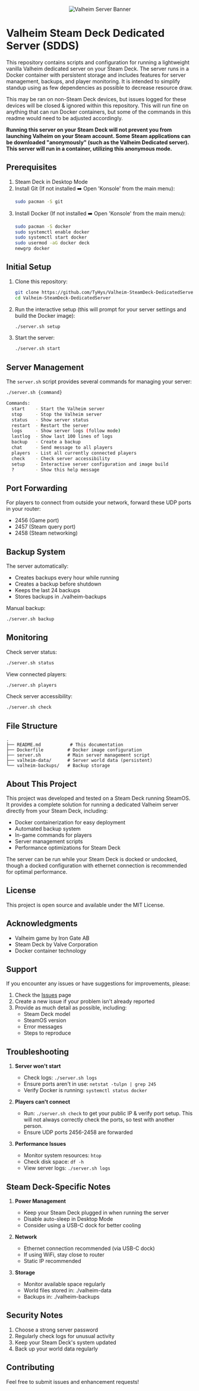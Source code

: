 <p align="center">
  <img src="https://i.imgur.com/mxNfTCZ.png" alt="Valheim Server Banner">
</p>

# Valheim Steam Deck Dedicated Server (SDDS)

This repository contains scripts and configuration for running a lightweight vanilla Valheim dedicated server on your Steam Deck. The server runs in a Docker container with persistent storage and includes features for server management, backups, and player monitoring. It is intended to simplify standup using as few dependencies as possible to decrease resource draw.

This may be ran on non-Steam Deck devices, but issues logged for these devices will be closed & ignored within this repository. This will run fine on anything that can run Docker containers, but some of the commands in this readme would need to be adjusted accordingly.

**Running this server on your Steam Deck will not prevent you from launching Valheim on your Steam account. Some Steam applications can be downloaded "anonymously" (such as the Valheim Dedicated server). This server will run in a container, utilizing this anonymous mode.**


## Prerequisites

1. Steam Deck in Desktop Mode
2. Install Git (If not installed ➡️ Open 'Konsole' from the main menu):
   ```bash
   sudo pacman -S git
   ```
3. Install Docker (If not installed ➡️ Open 'Konsole' from the main menu):
   ```bash
   sudo pacman -S docker
   sudo systemctl enable docker
   sudo systemctl start docker
   sudo usermod -aG docker deck
   newgrp docker
   ```

## Initial Setup

1. Clone this repository:
   ```bash
   git clone https://github.com/TyHys/Valheim-SteamDeck-DedicatedServer.git
   cd Valheim-SteamDeck-DedicatedServer
   ```

2. Run the interactive setup (this will prompt for your server settings and build the Docker image):
   ```bash
   ./server.sh setup
   ```

3. Start the server:
   ```bash
   ./server.sh start
   ```

## Server Management

The `server.sh` script provides several commands for managing your server:

```bash
./server.sh {command}

Commands:
  start    - Start the Valheim server
  stop     - Stop the Valheim server
  status   - Show server status
  restart  - Restart the server
  logs     - Show server logs (follow mode)
  lastlog  - Show last 100 lines of logs
  backup   - Create a backup
  chat     - Send message to all players
  players  - List all currently connected players
  check    - Check server accessibility
  setup    - Interactive server configuration and image build
  ?        - Show this help message
```

## Port Forwarding

For players to connect from outside your network, forward these UDP ports in your router:
- 2456 (Game port)
- 2457 (Steam query port)
- 2458 (Steam networking)

## Backup System

The server automatically:
- Creates backups every hour while running
- Creates a backup before shutdown
- Keeps the last 24 backups
- Stores backups in ./valheim-backups

Manual backup:
```bash
./server.sh backup
```

## Monitoring

Check server status:
```bash
./server.sh status
```

View connected players:
```bash
./server.sh players
```

Check server accessibility:
```bash
./server.sh check
```

## File Structure

```
.
├── README.md           # This documentation
├── Dockerfile         # Docker image configuration
├── server.sh          # Main server management script
├── valheim-data/      # Server world data (persistent)
└── valheim-backups/   # Backup storage
```

## About This Project

This project was developed and tested on a Steam Deck running SteamOS. It provides a complete solution for running a dedicated Valheim server directly from your Steam Deck, including:

- Docker containerization for easy deployment
- Automated backup system
- In-game commands for players
- Server management scripts
- Performance optimizations for Steam Deck

The server can be run while your Steam Deck is docked or undocked, though a docked configuration with ethernet connection is recommended for optimal performance.

## License

This project is open source and available under the MIT License.

## Acknowledgments

- Valheim game by Iron Gate AB
- Steam Deck by Valve Corporation
- Docker container technology

## Support

If you encounter any issues or have suggestions for improvements, please:
1. Check the [Issues](https://github.com/TyHys/Valheim-SteamDeck-DedicatedServer/issues) page
2. Create a new issue if your problem isn't already reported
3. Provide as much detail as possible, including:
   - Steam Deck model
   - SteamOS version
   - Error messages
   - Steps to reproduce

## Troubleshooting

1. **Server won't start**
   - Check logs: `./server.sh logs`
   - Ensure ports aren't in use: `netstat -tulpn | grep 245`
   - Verify Docker is running: `systemctl status docker`

2. **Players can't connect**
   - Run: `./server.sh check` to get your public IP & verify port setup. This will not always correctly check the ports, so test with another person.
   - Ensure UDP ports 2456-2458 are forwarded

3. **Performance Issues**
   - Monitor system resources: `htop`
   - Check disk space: `df -h`
   - View server logs: `./server.sh logs`

## Steam Deck-Specific Notes

1. **Power Management**
   - Keep your Steam Deck plugged in when running the server
   - Disable auto-sleep in Desktop Mode
   - Consider using a USB-C dock for better cooling

2. **Network**
   - Ethernet connection recommended (via USB-C dock)
   - If using WiFi, stay close to router
   - Static IP recommended

3. **Storage**
   - Monitor available space regularly
   - World files stored in: ./valheim-data
   - Backups in: ./valheim-backups

## Security Notes

1. Choose a strong server password
2. Regularly check logs for unusual activity
3. Keep your Steam Deck's system updated
4. Back up your world data regularly

## Contributing

Feel free to submit issues and enhancement requests! 